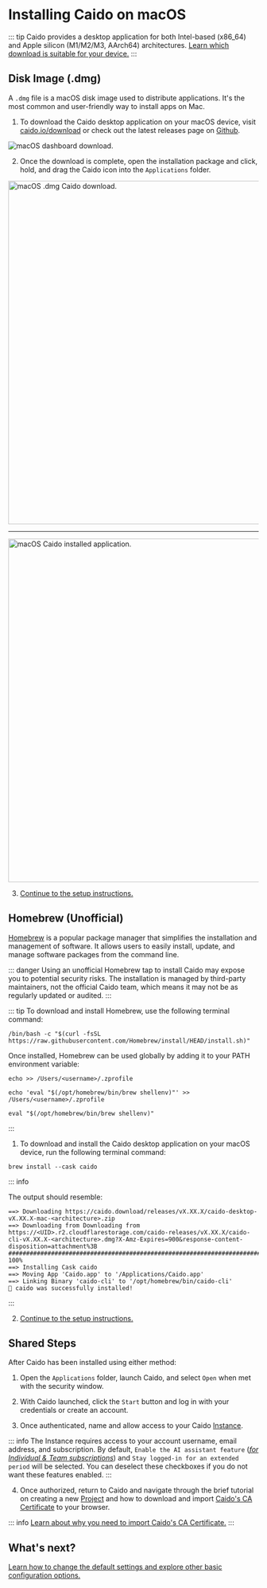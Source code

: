 # Installing Caido on macOS

::: tip
Caido provides a desktop application for both Intel-based (x86_64) and Apple silicon (M1/M2/M3, AArch64) architectures. [Learn which download is suitable for your device.](https://support.apple.com/en-us/116943)
:::

## Disk Image (.dmg)

A `.dmg` file is a macOS disk image used to distribute applications. It's the most common and user-friendly way to install apps on Mac.

1. To download the Caido desktop application on your macOS device, visit [caido.io/download](https://caido.io/download) or check out the latest releases page on [Github](https://github.com/caido/caido/releases/latest).

<img alt="macOS dashboard download." src="/_images/macos_dashboard_download.png" center/>

2. Once the download is complete, open the installation package and click, hold, and drag the Caido icon into the `Applications` folder.

<img alt="macOS .dmg Caido download." src="/_images/macos_download.png" width=690px center/>

---

<img alt="macOS Caido installed application." src="/_images/macos_download_applications.png" width=690px center/>

3. [Continue to the setup instructions.](#shared-steps)

## Homebrew (Unofficial)

[Homebrew](https://brew.sh/) is a popular package manager that simplifies the installation and management of software. It allows users to easily install, update, and manage software packages from the command line.

::: danger
 Using an unofficial Homebrew tap to install Caido may expose you to potential security risks. The installation is managed by third-party maintainers, not the official Caido team, which means it may not be as regularly updated or audited.
:::

::: tip
To download and install Homebrew, use the following terminal command:

```
/bin/bash -c "$(curl -fsSL https://raw.githubusercontent.com/Homebrew/install/HEAD/install.sh)"
```

Once installed, Homebrew can be used globally by adding it to your PATH environment variable:

```
echo >> /Users/<username>/.zprofile
```

```
echo 'eval "$(/opt/homebrew/bin/brew shellenv)"' >> /Users/<username>/.zprofile
```

```
eval "$(/opt/homebrew/bin/brew shellenv)"
```

:::

1. To download and install the Caido desktop application on your macOS device, run the following terminal command:

```
brew install --cask caido
```

::: info

The output should resemble:

```
==> Downloading https://caido.download/releases/vX.XX.X/caido-desktop-vX.XX.X-mac-<architecture>.zip
==> Downloading from Downloading from https://<UID>.r2.cloudflarestorage.com/caido-releases/vX.XX.X/caido-cli-vX.XX.X-<architecture>.dmg?X-Amz-Expires=900&response-content-disposition=attachment%3B
######################################################################################################################################################################################################### 100%
==> Installing Cask caido
==> Moving App 'Caido.app' to '/Applications/Caido.app'
==> Linking Binary 'caido-cli' to '/opt/homebrew/bin/caido-cli'
🍺 caido was successfully installed!
```

:::

2. [Continue to the setup instructions.](#shared-steps)

## Shared Steps

After Caido has been installed using either method:

1. Open the `Applications` folder, launch Caido, and select `Open` when met with the security window.

2. With Caido launched, click the `Start` button and log in with your credentials or create an account.

3. Once authenticated, name and allow access to your Caido [Instance](/concepts/essentials/instances.md).

::: info
The Instance requires access to your account username, email address, and subscription. By default, `Enable the AI assistant feature` (_[for Individual & Team subscriptions](https://caido.io/pricing)_) and `Stay logged-in for an extended period` will be selected. You can deselect these checkboxes if you do not want these features enabled.
:::

4. Once authorized, return to Caido and navigate through the brief tutorial on creating a new [Project](/guides/projects.md) and how to download and import [Caido's CA Certificate](/guides/import_ca_certificate.md) to your browser.

::: info
[Learn about why you need to import Caido's CA Certificate.](/concepts/essentials/https_traffic.md)
:::

## What's next?

[Learn how to change the default settings and explore other basic configuration options.](/quickstart/beginner_guide/setup/config.md)
